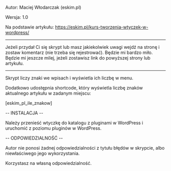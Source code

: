 Autor: Maciej Włodarczak (eskim.pl)

Wersja: 1.0

Na podstawie artykułu: https://eskim.pl/kurs-tworzenia-wtyczek-w-wordpress/

***
Jeżeli przydał Ci się skrypt lub masz jakiekolwiek uwagi wejdź na stronę i zostaw komentarz (nie trzeba się rejestrować). Będzie mi bardzo miło.
Będzie mi jeszcze milej, jeżeli zostawisz link do powyższej strony lub artykułu.
***

Skrypt liczy znaki we wpisach i wyświetla ich liczbę w menu.

Dodatkowo udostępnia shortcode, który wyświetla liczbę znaków aktualnego artykułu w zadanym miejscu:

[eskim_pl_ile_znakow]


-- INSTALACJA --

Należy przenieść wtyczkę do katalogu z pluginami w WordPress i uruchomić z poziomu pluginów w WordPress.


-- ODPOWIEDZIALNOŚĆ --

Autor nie ponosi żadnej odpowiedzialności z tytułu błędów w skrypcie, albo niewłaściwego jego wykorzystania.

Korzystasz na własną odpowiedzialność.
